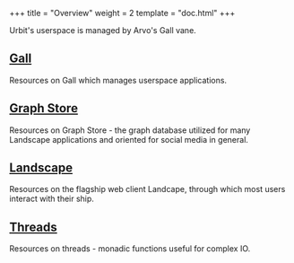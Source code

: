 +++
title = "Overview"
weight = 2
template = "doc.html"
+++

Urbit's userspace is managed by Arvo's Gall vane.

## [Gall](/docs/userspace/gall/gall)

Resources on Gall which manages userspace applications.

## [Graph Store](/docs/userspace/graph-store)

Resources on Graph Store - the graph database utilized for many Landscape
applications and oriented for social media in general.

## [Landscape](/docs/userspace/landscape/)

Resources on the flagship web client Landcape, through which most users interact with their ship.

## [Threads](/docs/userspace/threads/)

Resources on threads - monadic functions useful for complex IO.
